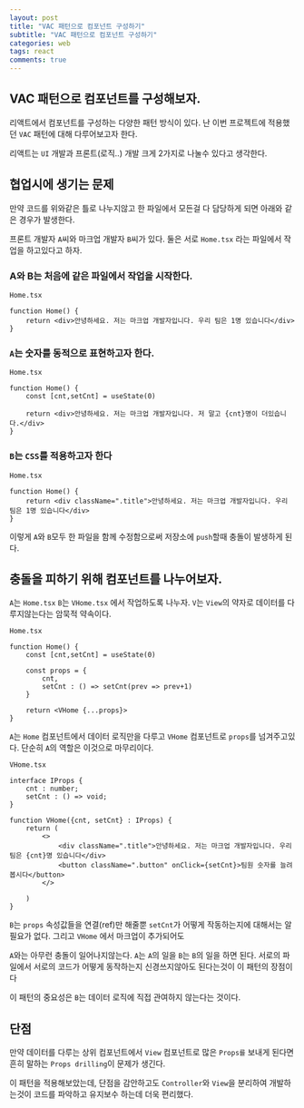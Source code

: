 ```yaml
---
layout: post
title: "VAC 패턴으로 컴포넌트 구성하기"
subtitle: "VAC 패턴으로 컴포넌트 구성하기"
categories: web
tags: react
comments: true
---
```


## VAC 패턴으로 컴포넌트를 구성해보자.

리액트에서 컴포넌트를 구성하는 다양한 패턴 방식이 있다. 난 이번 프로젝트에 적용했던 `VAC` 패턴에 대해 다루어보고자 한다.

리액트는 `UI` 개발과 프론트(로직..) 개발 크게 2가지로 나눌수 있다고 생각한다.

## 협업시에 생기는 문제

만약 코드를 위와같은 틀로 나누지않고 한 파일에서 모든걸 다 담당하게 되면 아래와 같은 경우가 발생한다.

프론트 개발자 `A`씨와 마크업 개발자 `B`씨가 있다. 둘은 서로 `Home.tsx` 라는 파일에서 작업을 하고있다고 하자.

### A와 B는 처음에 같은 파일에서 작업을 시작한다.

```
Home.tsx

function Home() {
	return <div>안녕하세요. 저는 마크업 개발자입니다. 우리 팀은 1명 있습니다</div>
}
```

### `A`는 숫자를 동적으로 표현하고자 한다.

```
Home.tsx

function Home() {
	const [cnt,setCnt] = useState(0)

	return <div>안녕하세요. 저는 마크업 개발자입니다. 저 말고 {cnt}명이 더있습니다.</div>
}
```

### `B`는 `CSS`를 적용하고자 한다

```
Home.tsx

function Home() {
	return <div className=".title">안녕하세요. 저는 마크업 개발자입니다. 우리 팀은 1명 있습니다</div>
}
```

이렇게 `A`와 `B`모두 한 파일을 함께 수정함으로써 저장소에 `push`할때 충돌이 발생하게 된다.

## 충돌을 피하기 위해 컴포넌트를 나누어보자.

`A`는 `Home.tsx` `B`는 `VHome.tsx` 에서 작업하도록 나누자. `V`는 `View`의 약자로 데이터를 다루지않는다는 암묵적 약속이다.

```
Home.tsx

function Home() {
	const [cnt,setCnt] = useState(0)

	const props = {
		cnt,
		setCnt : () => setCnt(prev => prev+1)
	}

	return <VHome {...props}>
}
```

`A`는 `Home` 컴포넌트에서 데이터 로직만을 다루고 `VHome` 컴포넌트로 `props`를 넘겨주고있다. 단순히 `A`의 역할은 이것으로 마무리이다.

```
VHome.tsx

interface IProps {
	cnt : number;
	setCnt : () => void;
}

function VHome({cnt, setCnt} : IProps) {
	return (
		<>
			<div className=".title">안녕하세요. 저는 마크업 개발자입니다. 우리 팀은 {cnt}명 있습니다</div>
			<button className=".button" onClick={setCnt}>팀원 숫자를 늘려봅시다</button>
		</>

	)
}
```

`B`는 `props` 속성값들을 연결(ref)만 해줄뿐 `setCnt`가 어떻게 작동하는지에 대해서는 알필요가 없다. 그리고 `VHome` 에서 마크업이 추가되어도

`A`와는 아무런 충돌이 일어나지않는다. `A`는 `A`의 일을 `B`는 `B`의 일을 하면 된다. 서로의 파일에서 서로의 코드가 어떻게 동작하는지 신경쓰지않아도 된다는것이 이 패턴의 장점이다

이 패턴의 중요성은 `B`는 데이터 로직에 직접 관여하지 않는다는 것이다.

## 단점

만약 데이터를 다루는 상위 컴포넌트에서 `View` 컴포넌트로 많은 `Props를` 보내게 된다면 흔히 말하는 `Props drilling`이 문제가 생긴다.

이 패턴을 적용해보았는데, 단점을 감안하고도 `Controller`와 `View`을 분리하여 개발하는것이 코드를 파악하고 유지보수 하는데 더욱 편리했다.
